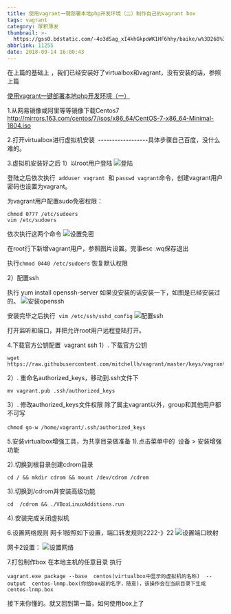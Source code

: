 ```yaml
---
title: 使用vagrant一键部署本地php开发环境（二）制作自己的vagrant box
tags: vagrant
category: 厚积薄发
thumbnail: >-
  https://gss0.bdstatic.com/-4o3dSag_xI4khGkpoWK1HF6hhy/baike/w%3D268%3Bg%3D0/sign=b7c0b9d9fc36afc30e0c38638b228cf9/203fb80e7bec54e7825eee07b2389b504fc26a7d.jpg
abbrlink: 11255
date: 2018-09-14 16:00:43
---
```

在上篇的基础上 ，我们已经安装好了virtualbox和vagrant，没有安装的话，参照上篇

[使用vagrant一键部署本地php开发环境（一）](/2018/09/14/使用vagrant一键部署本地php开发环境（一）/)

1.从网易镜像或阿里等等镜像下载Centos7
http://mirrors.163.com/centos/7/isos/x86_64/CentOS-7-x86_64-Minimal-1804.iso

2.打开virtualbox进行虚拟机安装 
------------------具体步骤自己百度，没什么难的。

3.虚拟机安装好之后
1）以root用户登陆
![登陆](https://kengdie.oss-cn-shanghai.aliyuncs.com/20180914142203352.png)


登陆之后依次执行  `adduser vagrant`  和 `passwd vagrant`命令，创建vagrant用户密码也设置为vagrant。

为vagrant用户配置sudo免密权限：
```
chmod 0777 /etc/sudoers
vim /etc/sudoers
```

依次执行这两个命令
![设置免密](https://kengdie.oss-cn-shanghai.aliyuncs.com/20180914143311492.png)


在root行下新增vagrant用户，参照图片设置。完事esc :wq保存退出

执行`chmod 0440 /etc/sudoers` 恢复默认权限

2）配置ssh

执行 yum install openssh-server 如果没安装的话安装一下，如图是已经安装过的。
![安装openssh](https://kengdie.oss-cn-shanghai.aliyuncs.com/20180914142528988.png)


安装完毕之后执行  `vim /etc/ssh/sshd_config`
![配置ssh](https://kengdie.oss-cn-shanghai.aliyuncs.com/20180914143918964.png)


打开监听和端口，并把允许root用户远程登陆打开。

4.下载官方公钥配置  vagrant ssh
1）. 下载官方公钥
```
wget https://raw.githubusercontent.com/mitchellh/vagrant/master/keys/vagrant.pub
```

2）. 重命名authorized_keys，移动到.ssh文件下

`mv vagrant.pub .ssh/authorized_keys`

3）. 修改authorized_keys文件权限 除了属主vagrant以外，group和其他用户都不可写

`chmod go-w /home/vagrant/.ssh/authorized_keys` 

5.安装virtualbox增强工具，为共享目录做准备
1).点击菜单中的  设备 > 安装增强功能

2).切换到根目录创建cdrom目录

`cd / && mkdir cdrom && mount /dev/cdrom /cdrom`

3).切换到/cdrom并安装高级功能

`cd  /cdrom && ./VBoxLinuxAdditions.run`

4).安装完成关闭虚拟机

6.设置网络规则
网卡1按照如下设置，端口转发规则2222-》22
![设置端口映射](https://kengdie.oss-cn-shanghai.aliyuncs.com/20180914145119497.png)


网卡2设置：
![设置网络](https://kengdie.oss-cn-shanghai.aliyuncs.com/20180914145227965.png)


7.打包制作box
在本地主机的任意目录 执行
```
vagrant.exe package --base  centos(virtualbox中显示的虚拟机的名称)  --output  centos-lnmp.box(你给box起的名字，随意)，该操作会在当前目录下生成  centos-lnmp.box 
```
接下来你懂的。就又回到第一篇，如何使用box上了